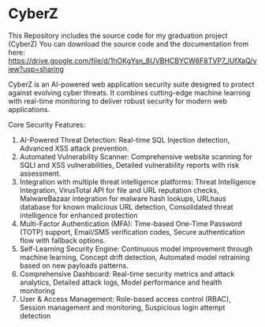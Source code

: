 # CyberZ
This Repository includes the source code for my graduation project (CyberZ)
You can download the source code and the documentation from here: https://drive.google.com/file/d/1hOKgYsn_8UVBHCBYCW6F8TVP7_lUfXaQ/view?usp=sharing

CyberZ is an AI-powered web application security suite designed to protect against evolving cyber threats. It combines cutting-edge machine learning with real-time monitoring to deliver robust security for modern web applications.

Core Security Features:
1) AI-Powered Threat Detection: Real-time SQL Injection detection, Advanced XSS attack prevention.
2) Automated Vulnerability Scanner: Comprehensive website scanning for SQLI and XSS vulnerabilities, Detailed vulnerability reports with risk assessment.
3) Integration with multiple threat intelligence platforms: Threat Intelligence Integration, VirusTotal API for file and URL reputation checks, MalwareBazaar integration for malware hash lookups, URLhaus database for known malicious URL detection, Consolidated threat intelligence for enhanced protection
4) Multi-Factor Authentication (MFA): Time-based One-Time Password (TOTP) support, Email/SMS verification codes, Secure authentication flow with fallback options.
5) Self-Learning Security Engine: Continuous model improvement through machine learning, Concept drift detection, Automated model retraining based on new payloads patterns.
6) Comprehensive Dashboard: Real-time security metrics and attack analytics, Detailed attack logs, Model performance and health monitoring
7) User & Access Management: Role-based access control (RBAC), Session management and monitoring, Suspicious login attempt detection
